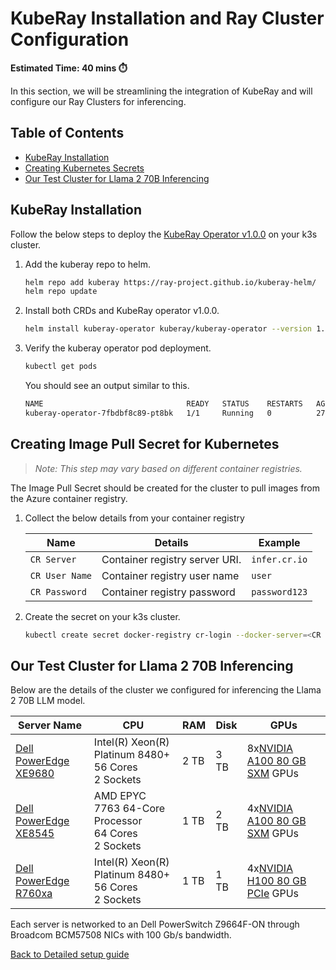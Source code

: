 # KubeRay Installation and Ray Cluster Configuration

**Estimated Time: 40 mins ⏱️**


In this section, we will be streamlining the integration of KubeRay and will configure our Ray Clusters for inferencing.

## Table of Contents

* [KubeRay Installation](#kuberay-installation)
* [Creating Kubernetes Secrets](#creating-image-pull-secret-for-kubernetes)
* [Our Test Cluster for Llama 2 70B Inferencing](#our-test-cluster-for-llama-2-70b-inferencing)


## KubeRay Installation

Follow the below steps to deploy the [KubeRay Operator v1.0.0](https://docs.ray.io/en/latest/cluster/kubernetes/index.html) on your k3s cluster.

1. Add the kuberay repo to helm.

    ```sh
    helm repo add kuberay https://ray-project.github.io/kuberay-helm/
    helm repo update
    ```
2. Install both CRDs and KubeRay operator v1.0.0.

    ```sh
    helm install kuberay-operator kuberay/kuberay-operator --version 1.0.0
    ```
3. Verify the kuberay operator pod deployment.

    ```sh
    kubectl get pods
    ```

    You should see an output similar to this.

    ```sh
    NAME                                READY   STATUS    RESTARTS   AGE
    kuberay-operator-7fbdbf8c89-pt8bk   1/1     Running   0          27s
    ```


## Creating Image Pull Secret for Kubernetes

> *Note: This step may vary based on different container registries.*

The Image Pull Secret should be created for the cluster to pull images from the Azure container registry.

1. Collect the below details from your container registry

    | Name | Details | Example |
    | --- | --- | --- |
    | `CR Server` | Container registry server URI. | `infer.cr.io` |
    | `CR User Name` | Container registry user name | `user` |
    | `CR Password` | Container registry password | `password123` |

2. Create the secret on your k3s cluster.

    ```sh
    kubectl create secret docker-registry cr-login --docker-server=<CR Server> --docker-username=<CR User Name> --docker-password=<CR Password>
    ```

## Our Test Cluster for Llama 2 70B Inferencing

Below are the details of the cluster we configured for inferencing the Llama 2 70B LLM model.

| Server Name | CPU | RAM | Disk | GPUs |
| -- | -- | -- | -- | -- |
| [Dell PowerEdge XE9680](https://www.dell.com/en-in/work/shop/ipovw/poweredge-xe9680) | Intel(R) Xeon(R) Platinum 8480+ <br> 56 Cores <br> 2 Sockets | 2 TB | 3 TB | 8x[NVIDIA A100 80 GB SXM](https://www.nvidia.com/en-in/data-center/a100/) GPUs |
| [Dell PowerEdge XE8545](https://www.dell.com/en-us/shop/ipovw/poweredge-xe8545) | AMD EPYC 7763 64-Core Processor <br> 64 Cores <br> 2 Sockets | 1 TB | 2 TB | 4x[NVIDIA A100 80 GB SXM](https://www.nvidia.com/en-in/data-center/a100/) GPUs |
| [Dell PowerEdge R760xa](https://www.dell.com/en-us/shop/dell-poweredge-servers/poweredge-r760xa-rack-server/spd/poweredge-r760xa/pe_r760xa_16902_vi_vp) | Intel(R) Xeon(R) Platinum 8480+ <br> 56 Cores <br> 2 Sockets | 1 TB | 1 TB | 4x[NVIDIA H100 80 GB PCIe](https://www.nvidia.com/en-in/data-center/h100/) GPUs |

Each server is networked to an Dell PowerSwitch Z9664F-ON through Broadcom BCM57508 NICs with 100 Gb/s bandwidth.

[Back to Detailed setup guide](../README.md#detailed-set-up-guide)

